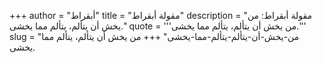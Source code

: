 +++
author = "أبقراط"
title = "مقولة أبقراط"
description = "مقولة أبقراط: من يخش أن يتألم، يتألم مما يخشى."
quote = '''من يخش أن يتألم، يتألم مما يخشى.'''
slug = "من-يخش-أن-يتألم-يتألم-مما-يخشى"
+++
من يخش أن يتألم، يتألم مما يخشى.
